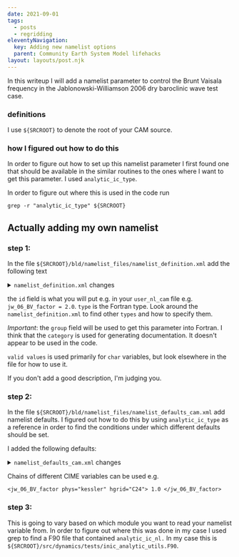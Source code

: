 ```yaml
---
date: 2021-09-01
tags:
  - posts
  - regridding
eleventyNavigation:
  key: Adding new namelist options
  parent: Community Earth System Model lifehacks
layout: layouts/post.njk
---
```


In this writeup I will add a namelist parameter to control the Brunt Vaisala frequency 
in the Jablonowski-Williamson 2006 dry baroclinic wave test case.

### definitions
I use `${SRCROOT}` to denote the root of your CAM source.

### how I figured out how to do this

In order to figure out how to set up this namelist parameter I first found one that 
should be available in the similar routines to the ones where I want to get this parameter. I used `analytic_ic_type`.

In order to figure out where this is used in the code run 
```
grep -r "analytic_ic_type" ${SRCROOT}
```

## Actually adding my own namelist

### step 1:
In the file `${SRCROOT}/bld/namelist_files/namelist_definition.xml`
add the following text 

<details>
<summary><code>namelist_definition.xml</code>  changes</summary>

```
<entry id="jw_06_BV_factor" type="real" category="dyn_test"
       group="analytic_ic_nl"
       valid_values="">
Factor by which to modify Brunt-Vaisala frequency in the moist baroclinic wave test case. Floating point.
May introduce static instability and rapid onset of turbuluence. Use with caution.
</entry>
```
  
</details>


the `id` field is what you will put e.g. in your `user_nl_cam` file e.g. `jw_06_BV_factor = 2.0`.
`type` is the Fortran type. Look around the `namelist_definition.xml` to find other `types`
and how to specify them.

_Important_: the `group` field will be used to get this parameter into Fortran. I think that the `category`
is used for generating documentation. It doesn't appear to be used in the code.

`valid values` is used primarily for `char` variables, but look elsewhere in the file for how to use it.

If you don't add a good description, I'm judging you.

### step 2:

In the file `${SRCROOT}/bld/namelist_files/namelist_defaults_cam.xml` add namelist defaults. 
I figured out how to do this by using `analytic_ic_type` as a reference in order to find the conditions under which
different defaults should be set.

I added the following defaults:

<details>
<summary>
  <code>namelist_defaults_cam.xml</code> changes  
</summary>
  
```
<jw_06_BV_factor > 1.0 </jw_06_BV_factor>
<jw_06_BV_factor phys="adiabatic"> 1.0 </jw_06_BV_factor>
<jw_06_BV_factor phys="kessler"> 1.0 </jw_06_BV_factor>
```
  
</details>

Chains of different CIME variables can be used e.g.
```
<jw_06_BV_factor phys="kessler" hgrid="C24"> 1.0 </jw_06_BV_factor>
```

### step 3:

This is going to vary based on which module you want to read your namelist variable from.
In order to figure out where this was done in my case I used grep to find a F90 file that contained 
`analytic_ic_nl.` In my case this is `${SRCROOT}/src/dynamics/tests/inic_analytic_utils.F90`.

